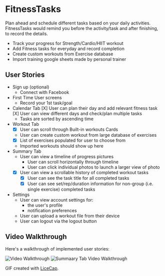 # FitnessTasks
Plan ahead and schedule different tasks based on your daily activities. FitnessTasks would remind you before the activity/task and after finishing, to record the details.
- Track your progress for Strength/Cardio/HIIT workout
- Add Fitness tasks for everyday and record completion
- Create custom workouts from Exercise database
- Import training google sheets made by personal trainer

## User Stories

- Sign up (optional)
  - Connect with Facebook 
- First Time User screens
  - Record your 1st task/goal
- Calendar Tab
  [X] User can plan their day and add relevant fitness task
  [X] User can view different days and check/plan multiple tasks
  - Tasks are sorted by ascending time
- Workout Tab
  - [X] User can scroll through Built-in workouts Cards
  - User can create custom workout from large database of exercises
  - [X] List of exercises populated for user to choose from
  - Imported workouts should show up here
- Summary Tab
  - User can view a timeline of progress pictures
    - User can scroll horizontally through timeline
    - User can click individual photos to launch a larger view of photo
  - [X] User can view a scrollable history of completed workout tasks
    - [X] User can see the task title for all completed tasks
    - [X] User can see set/rep/duration information for non-group (i.e. single exercise) completed tasks
- Settings
  - User can view account settings for:
    - the user's profile
    - notification preferences
  - User can upload a workout file from their device
  - User can logout via the logout button

## Video Walkthrough

Here's a walkthrough of implemented user stories:

<img src='https://i.imgur.com/HPfb82O.gif' title='Video Walkthrough' width='' alt='Video Walkthrough' />

<img src='https://i.imgur.com/MIVGuKo.gif' title='Summary Tab Video Walkthrough' width='' alt='Summaary Tab Video Walkthrough' />

GIF created with [LiceCap](http://www.cockos.com/licecap/).
